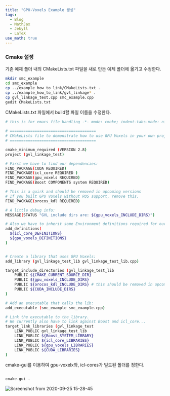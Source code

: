 ```yaml
---
title: "GPU-Voxels Example 생성"
tags:
  - Blog
  - MathJax
  - Jekyll
  - LaTeX
use_math: true
---
```



### Cmake 설정
기존 예제 폴더 내의 CMakeLists.txt 파일을 새로 만든 예제 폴더에 옮기고 수정한다.

```bash
mkdir smc_example
cd smc_example
cp ../example_how_to_link/CMakeLists.txt .
cp ../example_how_to_link/gvl_linkage* .
cp gvl_linkage_test.cpp smc_example.cpp
gedit CMakeLists.txt
```
CMakeLists.txt 파일에서 build할 파일 이름을 수정한다.
```bash
# this is for emacs file handling -*- mode: cmake; indent-tabs-mode: nil -*-

# ======================================
# CMakeLists file to demonstrate how to use GPU Voxels in your own project:
# ======================================

cmake_minimum_required (VERSION 2.8)
project (gvl_linkage_test)

# First we have to find our dependencies:
FIND_PACKAGE(CUDA REQUIRED)
FIND_PACKAGE(icl_core REQUIRED )
FIND_PACKAGE(gpu_voxels REQUIRED)
FIND_PACKAGE(Boost COMPONENTS system REQUIRED)

# This is a quirk and should be removed in upcoming versions
# If you built GPU Voxels without ROS support, remove this.
FIND_PACKAGE(orocos_kdl REQUIRED)

# A little debug info:
MESSAGE(STATUS "GVL include dirs are: ${gpu_voxels_INCLUDE_DIRS}")

# Also we have to inherit some Environment definitions required for our base libs:
add_definitions(
  ${icl_core_DEFINITIONS}
  ${gpu_voxels_DEFINITIONS}
)


# Create a library that uses GPU Voxels:
add_library (gvl_linkage_test_lib gvl_linkage_test_lib.cpp)

target_include_directories (gvl_linkage_test_lib
    PUBLIC ${CMAKE_CURRENT_SOURCE_DIR}
    PUBLIC ${gpu_voxels_INCLUDE_DIRS}
    PUBLIC ${orocos_kdl_INCLUDE_DIRS} # this should be removed in upcoming versions.
    PUBLIC ${CUDA_INCLUDE_DIRS}
)

# Add an executable that calls the lib:
add_executable (smc_example smc_example.cpp)

# Link the executable to the library.
# We currently also have to link against Boost and icl_core...
target_link_libraries (gvl_linkage_test
    LINK_PUBLIC gvl_linkage_test_lib
    LINK_PUBLIC ${Boost_SYSTEM_LIBRARY}
    LINK_PUBLIC ${icl_core_LIBRARIES}
    LINK_PUBLIC ${gpu_voxels_LIBRARIES}
    LINK_PUBLIC ${CUDA_LIBRARIES}
)


```

cmake-gui를 이용하여 gpu-voxelx와, icl-cores가 빌드된 폴더를 정한다.

```bash

cmake-gui .
```


![Screenshot from 2020-09-25 15-28-45](https://user-images.githubusercontent.com/53217819/94234047-ddf60100-ff43-11ea-87d8-f059118e3f9d.png)

